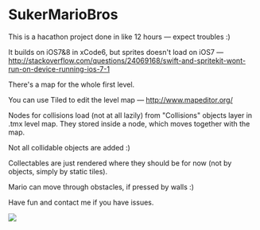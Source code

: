 SukerMarioBros
==============

This is a hacathon project done in like 12 hours — expect troubles :)

It builds on iOS7&8 in xCode6, but sprites doesn't load on iOS7 — http://stackoverflow.com/questions/24069168/swift-and-spritekit-wont-run-on-device-running-ios-7-1

There's a map for the whole first level.

You can use Tiled to edit the level map — http://www.mapeditor.org/

Nodes for collisions load (not at all lazily) from "Collisions" objects layer in .tmx level map. They stored inside a node, which moves together with the map.

Not all collidable objects are added :)

Collectables are just rendered where they should be for now (not by objects, simply by static tiles).


Mario can move through obstacles, if pressed by walls :)

Have fun and contact me if you have issues.

![](https://scontent-b.xx.fbcdn.net/hphotos-xpa1/t1.0-9/10516819_659707870778456_6413796525526250145_n.jpg)
